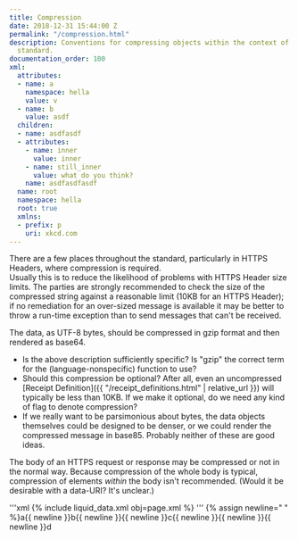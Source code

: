 ```yaml
---
title: Compression
date: 2018-12-31 15:44:00 Z
permalink: "/compression.html"
description: Conventions for compressing objects within the context of the 402-Receipts
  standard.
documentation_order: 100
xml:
  attributes:
  - name: a
    namespace: hella
    value: v
  - name: b
    value: asdf
  children:
  - name: asdfasdf
  - attributes:
    - name: inner
      value: inner
    - name: still_inner
      value: what do you think?
    name: asdfasdfasdf
  name: root
  namespace: hella
  root: true
  xmlns:
  - prefix: p
    uri: xkcd.com
---
```


There are a few places throughout the standard, particularly in HTTPS Headers, where compression is required.  
Usually this is to reduce the likelihood of problems with HTTPS Header size limits. The parties are strongly recommended to check the size of the compressed string against a reasonable limit (10KB for an HTTPS Header); if no remediation for an over-sized message is available it may be better to throw a run-time exception than to send messages that can't be received. 

The data, as UTF-8 bytes, should be compressed in gzip format and then rendered as base64.

- Is the above description sufficiently specific? Is "gzip" the correct term for the (language-nonspecific) function to use?
- Should this compression be optional? After all, even an uncompressed [Receipt Definition]({{ "/receipt_definitions.html" | relative_url }}) will typically be less than 10KB. If we make it optional, do we need any kind of flag to denote compression?
- If we really want to be parsimonious about bytes, the data objects themselves could be designed to be denser, or we could render the compressed message in base85. Probably neither of these are good ideas.

The body of an HTTPS request or response may be compressed or not in the normal way. Because compression of the whole body is typical, compression of elements _within_ the body isn't recommended. (Would it be desirable with a data-URI? It's unclear.)

'''xml
{% include liquid_data.xml obj=page.xml %}
'''
{% assign newline="
" %}a{{ newline }}b{{ newline }}{{ newline }}c{{ newline }}{{ newline }}{{ newline }}d

